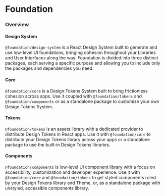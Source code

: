 # Foundation

### Overview

#### Design System

`@foundation/design-system` is a React Design System built to generate and use low-level UI foundations, bringing cohesion throughout your Libraries and User Interfaces along the way.
Foundation is divided into three distinct packages, each serving a specific purpose and allowing you to include only the packages and dependencies you need.

#### Core

`@foundation/core` is a Design Tokens System built to bring frictionless cohesion across apps. Use it coupled with `@foundation/tokens` and `@foundation/components` or as a standalone package to customize your own Design Tokens System.

#### Tokens

`@foundation/tokens` is an assets library with a dedicated provider to distribute Design Tokens in React apps. Use it with `@foundation/core` to distribute your Design Tokens library across your apps or a standalone package to use the built-in Design Tokens libraries.

#### Components

`@foundation/components` is low-level UI component library with a focus on accessibility, customization and developer experience. Use it with `@foundation/core` and `@foundation/tokens` to get styled components ruled by your Design Tokens library and Theme, or, as a standalone package with unstyled, accessible components library.
